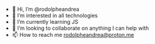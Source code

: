 - 👋 Hi, I’m @rodolpheandrea
- 👀 I’m interested in all technologies
- 🌱 I’m currently learning JS
- 💞️ I’m looking to collaborate on anything I can help with
- 📫 How to reach me rodolpheandrea@proton.me

<!---
rodolpheandrea/rodolpheandrea is a ✨ special ✨ repository because its `README.md` (this file) appears on your GitHub profile.
You can click the Preview link to take a look at your changes.
--->
